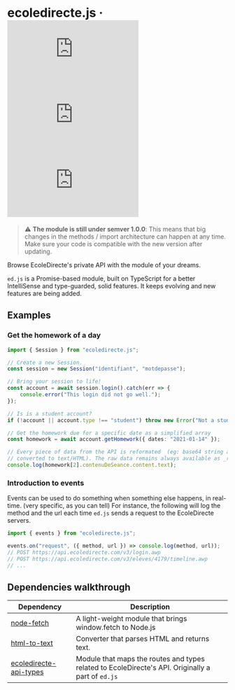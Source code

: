 # ecoledirecte.js &middot; ![GitHub](https://img.shields.io/github/license/a2br/ecoledirecte.js) ![npm](https://img.shields.io/npm/v/ecoledirecte.js) ![npm](https://img.shields.io/npm/dw/ecoledirecte.js)

> ⚠ **The module is still under semver 1.0.0**: This means that big changes in the methods / import architecture can happen at any time. Make sure your code is compatible with the new version after updating.

Browse EcoleDirecte's private API with the module of your dreams.

`ed.js` is a Promise-based module, built on TypeScript for a better IntelliSense and type-guarded, solid features. It keeps evolving and new features are being added. 

## Examples

### Get the homework of a day

```typescript
import { Session } from "ecoledirecte.js";

// Create a new Session.
const session = new Session("identifiant", "motdepasse");

// Bring your session to life!
const account = await session.login().catch(err => {
	console.error("This login did not go well.");
});

// Is is a student account?
if (!account || account.type !== "student") throw new Error("Not a student!");

// Get the homework due for a specific date as a simplified array
const homework = await account.getHomework({ dates: "2021-01-14" });

// Every piece of data from the API is reformated  (eg: base64 string are
// converted to text/HTML). The raw data remains always available as _raw
console.log(homework[2].contenuDeSeance.content.text);
```

### Introduction to events

Events can be used to do something when something else happens, in real-time. (very specific, as you can tell)
For instance, the following will log the method and the url each time `ed.js` sends a request to the EcoleDirecte servers.

```typescript
import { events } from "ecoledirecte.js";

events.on("request", ({ method, url }) => console.log(method, url));
// POST https://api.ecoledirecte.com/v3/login.awp
// POST https://api.ecoledirecte.com/v3/eleves/4179/timeline.awp
// ...
```

## Dependencies walkthrough

| Dependency                                                                     | Description                                                                                       |
| ------------------------------------------------------------------------------ | ------------------------------------------------------------------------------------------------- |
| [node-fetch](https://www.npmjs.com/package/node-fetch)                         | A light-weight module that brings window.fetch to Node.js                                         |
| [html-to-text](https://www.npmjs.com/package/html-to-text)                     | Converter that parses HTML and returns text.                                                      |
| [ecoledirecte-api-types](https://www.npmjs.com/package/ecoledirecte-api-types) | Module that maps the routes and types related to EcoleDirecte's API. Originally a part of `ed.js` |
